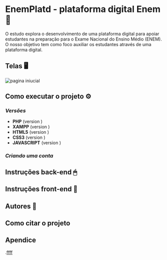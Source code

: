 # EnemPlatd - plataforma digital Enem📌

O estudo explora o desenvolvimento de uma plataforma digital para apoiar 
estudantes na preparação para o Exame Nacional do Ensino Médio (ENEM). 
O nosso objetivo tem como foco auxiliar os estudantes através de uma plataforma digital.

## Telas 🖥
![pagina iniucial](..)

## Como executar o projeto ⚙
### *Versões*
- **PHP** (version )
- **XAMPP** (version )
- **HTML5** (version )
- **CSS3** (version )
- **JAVASCRIPT** (version )

### *Criando uma conta*

## Instruções back-end 🖱

## Instruções front-end 📃

## Autores 🤝

## Como citar o projeto

## Apendice 
.[ffff](apendice.pdf)
